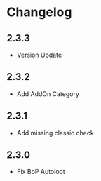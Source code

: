 # Changelog

## 2.3.3
- Version Update

## 2.3.2
- Add AddOn Category

## 2.3.1
- Add missing classic check

## 2.3.0
- Fix BoP Autoloot